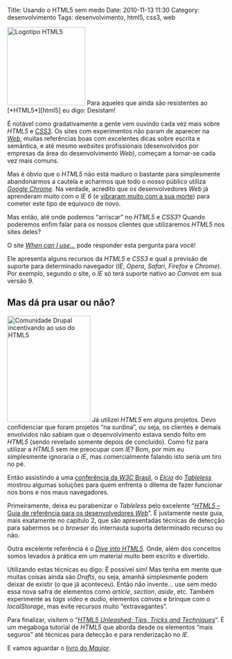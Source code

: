 Title: Usando o HTML5 sem medo
Date: 2010-11-13 11:30
Category: desenvolvimento
Tags: desenvolvimento, html5, css3, web

<img src="|filename|/media/blog/html5-logo.png" alt="Logotipo HTML5" class="align-left" width="180" height="180">
Para aqueles que ainda são resistentes ao
[*HTML5*][html5] eu digo: Desistam!

É notável como gradativamente a gente vem ouvindo cada vez mais sobre
*HTML5* e [*CSS3*][css3]. Os sites com experimentos não param de aparecer na
[*Web*][web], muitas referências boas com excelentes dicas sobre escrita e
semântica, e até mesmo *websites* profissionais (desenvolvidos por
empresas da área do desenvolvimento *Web*), começam a tornar-se cada vez
mais comuns.

Mas é óbvio que o *HTML5* não está maduro o bastante para simplesmente
abandonarmos a cautela e acharmos que todo o nosso público utiliza
[*Google Chrome*][chrome]. Na verdade, acredito que os desenvolvedores *Web*
já aprenderam muito com o *IE 6* (e [vibraram muito com a sua morte][morte_ie6])
para cometer este tipo de equívoco de novo.

Mas então, até onde podemos “arriscar” no *HTML5* e *CSS3*? Quando
poderemos enfim falar para os nossos clientes que utilizaremos *HTML5*
nos sites deles?

O site [*When can I use…*][when_can_i_use] pode responder esta pergunta para você!

Ele apresenta alguns recursos da *HTML5* e *CSS3* e qual a previsão de suporte para
determinado navegador (*IE*, *Opera*, *Safari*, *Firefox* e *Chrome*).
Por exemplo, segundo o site, o *IE* só terá suporte nativo ao *Canvas*
em sua versão 9.

Mas dá pra usar ou não?
-----------------------

<img src="|filename|/media/blog/we-can-do-html5.jpg"
    alt="Comunidade Drupal incentivando ao uso do HTML5" class="align-left" width="192" height="245">
Já utilizei *HTML5* em alguns projetos. Devo confidenciar que foram projetos “na
surdina”, ou seja, os clientes e demais envolvidos não sabiam que o
desenvolvimento estava sendo feito em *HTML5* (sendo revelado somente
depois de concluído). Como fiz para utilizar a *HTML5* sem me preocupar
com *IE*? Bom, por mim eu simplesmente ignoraria o *IE*, mas
comercialmente falando isto seria um tiro no pé.

Então assistindo a uma [conferência da *W3C* Brasil][cafe_com_browser], o [*Elcio*][elcio] do
[*Tableless*][tableless] mostrou algumas soluções para quem enfrenta o dilema de
fazer funcionar nos bons e nos maus navegadores.

Primeiramente, deixa eu parabenizar o *Tableless* pelo excelente
“[*HTML5* – Guia de referência para os desenvolvedores *Web*][guia_html5]”. É
justamente neste guia, mais exatamente no capítulo 2, que são
apresentadas técnicas de detecção para sabermos se o *browser* do
internauta suporta determinado recurso ou não.

Outra excelente referência é o [*Dive into HTML5*][dive_into_html5]. Onde, além dos
conceitos somos levados à prática em um material muito bem escrito e
divertido.

Utilizando estas técnicas eu digo: É possível sim! Mas tenha em mente
que muitas coisas ainda são *Drafts*, ou seja, amanhã simplesmente podem
deixar de existir (o que já aconteceu). Então não invente… use sem medo
essa nova safra de elementos como *article*, *section*, *aside*, etc.
Também experimente as *tags* *video* e *audio*, elementos *canvas* e
brinque com o *localStorage*, mas evite recursos muito “extravagantes”.

Para finalizar, visitem o “[*HTML5 Unleashed: Tips, Tricks and
Techniques*][html5_unleashed]”. É um megaboga tutorial de *HTML5* que aborda desde os
elementos “mais seguros” até técnicas para detecção e para renderização
no *IE*.

E vamos aguardar o [livro do *Maujor*][livro_maujor].

  [logotipo_html5]: |filename|/media/blog/html5-logo.png
    "Logotipo HTML5"
  [html5]: |filename|/tag/html5.html "Leia mais sobre HTML5"
  [css3]: |filename|/tag/css3.html "Leia mais sobre CSS3"
  [web]: |filename|/tag/web.html "Leia mais sobre Web"
  [chrome]: http://www.google.com/chrome?hl=pt-BR
    "Baixe o Google Chrome gratuitamente"
  [morte_ie6]: http://www.tableless.com.br/aonde-nos-leva-a-morte-do-internet-explorer-6
    "Aonde nos leva a morte do IE6?"
  [when_can_i_use]: http://caniuse.com/
    "Quando poderemos usar plenamente o HTML5?"
  [drupal_html5]: |filename|/media/blog/we-can-do-html5.jpg
    "Comunidade do Drupal incentivando ao uso do HTML5"
  [cafe_com_browser]: http://elcio.com.br/amanha-cafe-com-browser-sobre-html/
    "Eu assisti ao Café com Browser pela internet"
  [elcio]: http://elcio.com.br/ "Visite o blog do Elcio"
  [tableless]: http://www.tableless.com.br/
    "Desenvolvimento Web com XHTML e CSS"
  [guia_html5]: http://tableless.com.br/html5/
    "Saiba tudo sobre HTML5 no Tableless"
  [dive_into_html5]: http://diveintohtml5.org/
    "Mergulhe no HTML5 agora mesmo"
  [html5_unleashed]: http://www.w3avenue.com/2010/05/07/html5-unleashed-tips-tricks-and-techniques/
    "HTML5 Unleashed: Tips, Tricks and Techniques"
  [livro_maujor]: http://www.livrohtml5.com.br/
    "Ficamos no aguardo do livro do Maujor sobre HTML5"
